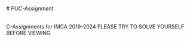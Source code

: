 
<h6># PUC-Assignment</h6>

C-Assignments for IMCA 2019-2024
PLEASE TRY TO SOLVE YOURSELF BEFORE VIEWING
